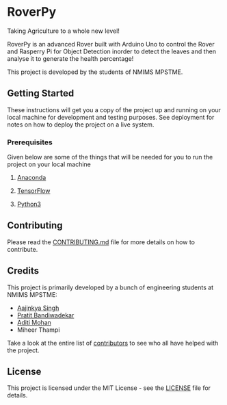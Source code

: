 # RoverPy

Taking Agriculture to a whole new level!

RoverPy is an advanced Rover built with Arduino Uno to control the Rover and Rasperry Pi for Object Detection inorder to detect the leaves and then analyse it to generate the health percentage!

This project is developed by the students of NMIMS MPSTME.

## Getting Started

These instructions will get you a copy of the project up and running on your local machine for development and testing purposes. See deployment for notes on how to deploy the project on a live system.

### Prerequisites

Given below are some of the things that will be needed for you to run the project on your local machine

1. [Anaconda](https://www.anaconda.com/distribution/)

2. [TensorFlow](https://www.tensorflow.org/install)

3. [Python3](https://www.python.org/downloads/)

## Contributing

Please read the [CONTRIBUTING.md](CONTRIBUTING.md) file for more details on how to contribute.


## Credits

This project is primarily developed by a bunch of engineering students at NMIMS MPSTME:

- [Aajinkya Singh](https://github.com/aajinkya1203)
- [Pratit Bandiwadekar](https://github.com/pratit23)
- [Aditi Mohan](https://github.com/)
- Miheer Thampi

Take a look at the entire list of [contributors](https://github.com/aajinkya1203/RoverPy/graphs/contributors) to see who all have helped with the project.

## License

This project is licensed under the MIT License - see the [LICENSE](LICENSE) file for details.

